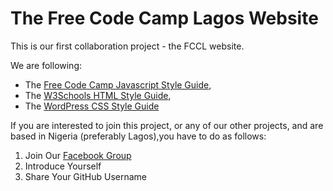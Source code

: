 # The Free Code Camp Lagos Website

This is our first collaboration project - the FCCL website.

We are following:

* The [Free Code Camp Javascript Style Guide](https://github.com/freecodecamp/freecodecamp/wiki/free-code-camp-javascript-style-guide),
* The [W3Schools HTML Style Guide](http://www.w3schools.com/html/html5_syntax.asp),
* The [WordPress CSS Style Guide](https://make.wordpress.org/core/handbook/best-practices/coding-standards/css/)

If you are interested to join this project, or any of our other projects,
and are based in Nigeria (preferably Lagos),you have to do as follows:

1. Join Our [Facebook Group](https://www.facebook.com/groups/free.code.camp.lagos/)
2. Introduce Yourself
3. Share Your GitHub Username
